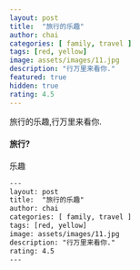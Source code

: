 ```yaml
---
layout: post
title:  "旅行的乐趣"
author: chai
categories: [ family, travel ]
tags: [red, yellow]
image: assets/images/11.jpg
description: "行万里来看你."
featured: true
hidden: true
rating: 4.5
---
```


旅行的乐趣,行万里来看你.

#### 旅行?

乐趣

```html
---
layout: post
title:  "旅行的乐趣"
author: chai
categories: [ family, travel ]
tags: [red, yellow]
image: assets/images/11.jpg
description: "行万里来看你."
rating: 4.5
---
```
